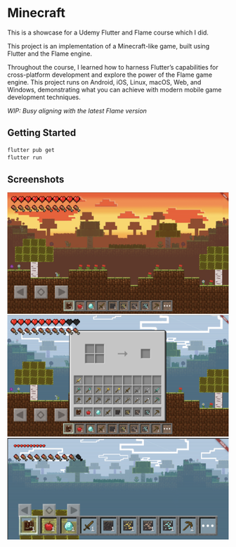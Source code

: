 # Minecraft

This is a showcase for a Udemy Flutter and Flame course which I did. 

This project is an implementation of a Minecraft-like game, built using Flutter and the Flame engine.

Throughout the course, I learned how to harness Flutter’s capabilities for cross-platform development and explore the power of the Flame game engine. This project runs on Android, iOS, Linux, macOS, Web, and Windows, demonstrating what you can achieve with modern mobile game development techniques.

*WIP: Busy aligning with the latest Flame version*

## Getting Started
```sh
flutter pub get
flutter run
```

## Screenshots

![Dusk](/docs/dusk.png)
![Inventory](/docs/inventory.png)
![Mobile](/docs/mobile.png)
